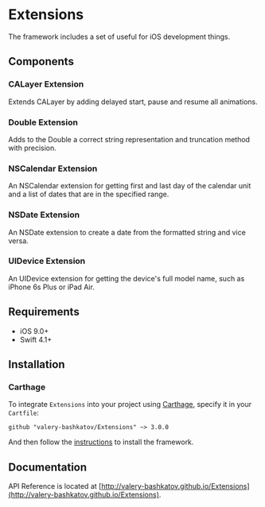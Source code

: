 # Extensions
The framework includes a set of useful for iOS development things.

## Components
### CALayer Extension
Extends CALayer by adding delayed start, pause and resume all animations.

### Double Extension
Adds to the Double a correct string representation and truncation method with precision.

### NSCalendar Extension
An NSCalendar extension for getting first and last day of the calendar unit and a list of dates that are in the specified range.

### NSDate Extension
An NSDate extension to create a date from the formatted string and vice versa.

### UIDevice Extension
An UIDevice extension for getting the device's full model name, such as iPhone 6s Plus or iPad Air.

## Requirements
- iOS 9.0+
- Swift 4.1+

## Installation
### Carthage
To integrate `Extensions` into your project using [Carthage](https://github.com/Carthage/Carthage), specify it in your `Cartfile`:

```
github "valery-bashkatov/Extensions" ~> 3.0.0
```
And then follow the [instructions](https://github.com/Carthage/Carthage#if-youre-building-for-ios-tvos-or-watchos) to install the framework.

## Documentation
API Reference is located at [http://valery-bashkatov.github.io/Extensions](http://valery-bashkatov.github.io/Extensions).